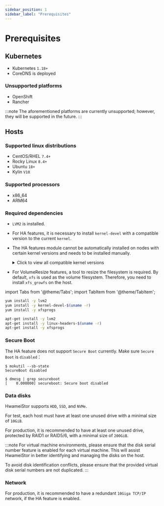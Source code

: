```yaml
---
sidebar_position: 1
sidebar_label: "Prerequisites"
---
```


# Prerequisites

## Kubernetes

- Kubernetes `1.18+`
- CoreDNS is deployed

### Unsupported platforms

- OpenShift
- Rancher

:::note
The aforementioned platforms are currently unsupported; however,
they will be supported in the future.
:::

## Hosts

### Supported linux distributions

- CentOS/RHEL `7.4+`
- Rocky Linux `8.4+`
- Ubuntu `18+`
- Kylin `V10`

### Supported processors

- x86_64
- ARM64

### Required dependencies

- `LVM2` is installed.
- For HA features, it is necessary to install `kernel-devel` with a compatible version to the current `kernel`.
- The HA features module cannot be automatically installed on nodes with certain kernel versions and needs to be installed manually.

  <details>
  <summary>Click to view all compatible kernel versions</summary>

  ```text
  5.8.0-1043-azure
  5.8.0-1042-azure
  5.8.0-1041-azure
  5.4.17-2102.205.7.2.el7uek
  5.4.17-2011.0.7.el8uek
  5.4.0-91
  5.4.0-90
  5.4.0-89
  5.4.0-88
  5.4.0-86
  5.4.0-84
  5.4.0-1064-azure
  5.4.0-1063-azure
  5.4.0-1062-azure
  5.4.0-1061-azure
  5.4.0-1060-aws
  5.4.0-1059-azure
  5.4.0-1059-aws
  5.4.0-1058-azure
  5.4.0-1058-aws
  5.4.0-1057-aws
  5.4.0-1056-aws
  5.4.0-1055-aws
  5.4.247-1.el7
  5.3.18-57.3
  5.3.18-22.2
  5.14.0-1.7.1.el9
  5.11.0-1022-azure
  5.11.0-1022-aws
  5.11.0-1021-azure
  5.11.0-1021-aws
  5.11.0-1020-azure
  5.11.0-1020-aws
  5.11.0-1019-aws
  5.11.0-1017-aws
  5.11.0-1016-aws
  5.10.0-8
  5.10.0-7
  5.10.0-6
  4.9.215-36.el7
  4.9.212-36.el7
  4.9.206-36.el7
  4.9.199-35.el7
  4.9.188-35.el7
  4.4.92-6.30.1
  4.4.74-92.38.1
  4.4.52-2.1
  4.4.27-572.565306
  4.4.0-217
  4.4.0-216
  4.4.0-214
  4.4.0-213
  4.4.0-210
  4.4.0-1133-aws
  4.4.0-1132-aws
  4.4.0-1131-aws
  4.4.0-1128-aws
  4.4.0-1121-aws
  4.4.0-1118-aws
  4.19.19-5.0.8
  4.19.0-8
  4.19.0-6
  4.19.0-5
  4.19.0-16
  4.18.0-80.1.2.el8_0
  4.18.0-348.el8
  4.18.0-305.el8
  4.18.0-240.1.1.el8_3
  4.18.0-193.el8
  4.18.0-147.el8
  4.15.0-163
  4.15.0-162
  4.15.0-161
  4.15.0-159
  4.15.0-158
  4.15.0-156
  4.15.0-112-lowlatency
  4.15.0-1113-azure
  4.15.0-1040-azure
  4.15.0-1036-azure
  4.14.35-2047.502.5.el7uek
  4.14.35-1902.4.8.el7uek
  4.14.35-1818.3.3.el7uek
  4.14.248-189.473.amzn2
  4.14.128-112.105.amzn2
  4.13.0-1018-azure
  4.12.14-95.3.1
  4.12.14-25.25.1
  4.12.14-197.29
  4.12.14-120.1
  4.1.12-124.49.3.1.el7uek
  4.1.12-124.26.3.el6uek
  4.1.12-124.21.1.el6uek
  3.10.0-957.el7
  3.10.0-862.el7
  3.10.0-693.el7
  3.10.0-693.21.1.el7
  3.10.0-693.17.1.el7
  3.10.0-514.6.2.el7
  3.10.0-514.36.5.el7
  3.10.0-327.el7
  3.10.0-229.1.2.el7
  3.10.0-123.20.1.el7
  3.10.0-1160.el7
  3.10.0-1127.el7
  3.10.0-1062.el7
  3.10.0-1049.el7
  3.0.101-108.13.1
  2.6.32-754.el6
  2.6.32-696.el6
  2.6.32-696.30.1.el6
  2.6.32-696.23.1.el6
  2.6.32-642.1.1.el6
  2.6.32-573.1.1.el6
  2.6.32-504.el6
  ```

  </details>

- For VolumeResize features, a tool to resize the filesystem is required.
  By default, `xfs` is used as the volume filesystem. Therefore, you need to install `xfs_growfs` on the host.

import Tabs from '@theme/Tabs';
import TabItem from '@theme/TabItem';

<Tabs>
<TabItem value="centos" label="CentOS/RHEL, Rocky, and Kylin">

```bash
yum install -y lvm2
yum install -y kernel-devel-$(uname -r)
yum install -y xfsprogs
```

</TabItem>
<TabItem value="ubuntu" label="Ubuntu">

```bash
apt-get install -y lvm2
apt-get install -y linux-headers-$(uname -r)
apt-get install -y xfsprogs
```

</TabItem>
</Tabs>

### Secure Boot

The HA feature does not support `Secure Boot` currently. Make sure `Secure Boot` is `disabled`：

```console
$ mokutil --sb-state
SecureBoot disabled

$ dmesg | grep secureboot
[    0.000000] secureboot: Secure boot disabled
```

### Data disks

HwameiStor supports `HDD`, `SSD`, and `NVMe`.

For test, each host must have at least one unused drive with a minimal size of `10GiB`.

For production, it is recommended to have at least one unused drive, protected by RAID1 or RAID5/6, with a minimal size of `200GiB`.

:::note
For virtual machine environments, please ensure that the disk serial number feature is enabled for each virtual machine. This will assist HwameiStor in better identifying and managing the disks on the host.

To avoid disk identification conflicts, please ensure that the provided virtual disk serial numbers are not duplicated.
:::

### Network

For production, it is recommended to have a redundant `10Giga TCP/IP` network, if the HA feature is enabled.
